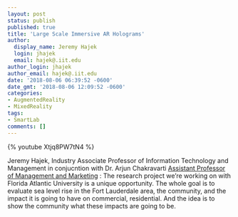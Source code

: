 ```yaml
---
layout: post
status: publish
published: true
title: 'Large Scale Immersive AR Holograms'
author:
  display_name: Jeremy Hajek
  login: jhajek
  email: hajek@.iit.edu
author_login: jhajek
author_email: hajek@.iit.edu
date: '2018-08-06 06:39:52 -0600'
date_gmt: '2018-08-06 12:09:52 -0600'
categories:
- AugmentedReality
- MixedReality
tags: 
- SmartLab
comments: []
---
```


{% youtube Xtjq8PW7tN4 %}

Jeremy Hajek, Industry Associate Professor of Information Technology and Management in conjucntion with Dr. Arjun Chakravarti 
[Assistant Professor of Management and Marketing](https://stuart.iit.edu/faculty/arjun-chakravarti "Arjun Chakravarti") : The research project we’re working on with Florida Atlantic University is a unique opportunity. The whole goal is to evaluate sea level rise in the Fort Lauderdale area, the community, and the impact it is going to have on commercial, residential. And the idea is to show the community what these impacts are going to be.
